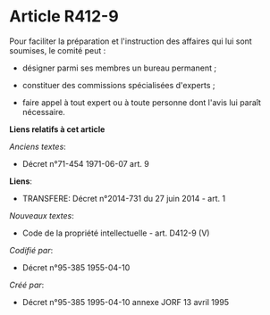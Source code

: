 # Article R412-9

Pour faciliter la préparation et l'instruction des affaires qui lui sont soumises, le comité peut :

- désigner parmi ses membres un bureau permanent ;

- constituer des commissions spécialisées d'experts ;

- faire appel à tout expert ou à toute personne dont l'avis lui paraît nécessaire.

**Liens relatifs à cet article**

_Anciens textes_:

  - Décret n°71-454 1971-06-07 art. 9

**Liens**:

  - TRANSFERE: Décret n°2014-731 du 27 juin 2014 - art. 1

_Nouveaux textes_:

  - Code de la propriété intellectuelle - art. D412-9 (V)

_Codifié par_:

  - Décret n°95-385 1955-04-10

_Créé par_:

  - Décret n°95-385 1995-04-10 annexe JORF 13 avril 1995
